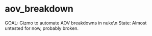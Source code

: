 # aov_breakdown
GOAL: Gizmo to automate AOV breakdowns in nuke\n
State: Almost untested for now, probably broken.
